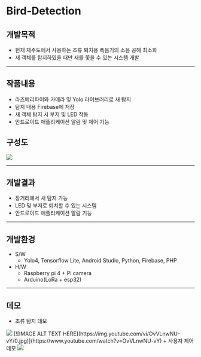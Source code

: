 # Bird-Detection

## 개발목적
  + 현재 제주도에서 사용하는 조류 퇴치용 폭음기의 소음 공해 최소화
  + 새 객체를 탐지하였을 때만 새를 쫓을 수 있는 시스템 개발

------------

## 작품내용
  + 라즈베리파이와 카메라 및 Yolo 라이브러리로 새 탐지 
  + 탐지 내용 Firebase에 저장
  + 새 객체 탐지 시 부저 및 LED 작동
  + 안드로이드 애플리케이션 알람 및 제어 기능

## 구성도
<img src="https://user-images.githubusercontent.com/43696800/96970478-b6985100-154e-11eb-8d17-8777173cdb23.png">

------------

## 개발결과
  + 장거리에서 새 탐지 가능
  + LED 및 부저로 퇴치할 수 있는 시스템
  + 안드로이드 애플리케이션 알람 기능

------------

## 개발환경
  + S/W
    + Yolo4, Tensorflow Lite, Android Studio, Python, Firebase, PHP
  + H/W
    + Raspberry pi 4 + Pi camera
    + Arduino(LoRa + esp32) 

------------

## 데모
  + 조류 탐지 데모
  <img src="https://user-images.githubusercontent.com/43876552/98137112-fa069e00-1f04-11eb-995c-04ed75138c7a.gif">
  [![IMAGE ALT TEXT HERE](https://img.youtube.com/vi/OvVLnwNU-vY/0.jpg)](https://www.youtube.com/watch?v=OvVLnwNU-vY)
  + 사용자 제어 데모
  <img src="https://user-images.githubusercontent.com/43876552/98137377-4225c080-1f05-11eb-8aba-d87a202a609c.gif">
